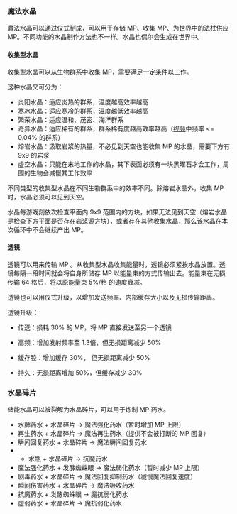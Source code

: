 ### 魔法水晶

魔法水晶可以通过仪式制成，可以用于存储 MP、收集 MP、为世界中的法杖供应 MP。不同功能的水晶制作方法也不一样。水晶也偶尔会生成在世界中。



#### 收集型水晶

收集型水晶可以从生物群系中收集 MP，需要满足一定条件以工作。

这种水晶又可分为：

- 炎阳水晶：适应炎热的群系，温度越高效率越高
- 寒冰水晶：适应寒冷的群系，温度越低效率越高
- 繁荣水晶：适应温和、茂密、海洋群系
- 奇异水晶：适应稀有的群系，群系稀有度越高效率越高（[视频](https://www.bilibili.com/video/BV17A411b7o8)中频率 <= 0.04% 的群系）
- 熔岩水晶：汲取岩浆的热量，不必见到天空也能收集 MP 的水晶，需要下方有 9x9 的岩浆
- 虚空水晶：只能在末地工作的水晶，其下表面必须有一块黑曜石才会工作，周围的生物会减慢其工作效率

不同类型的收集型水晶在不同生物群系中的效率不同。除熔岩水晶外，收集 MP 时，水晶必须可以见到天空。

水晶每游戏刻依次检查平面内 9x9 范围内的方块，如果无法见到天空（熔岩水晶是检查下方平面是否存在岩浆源方块），或者存在其他收集水晶，那么该水晶在本次循环中不会继续产出 MP。

#### 透镜

透镜可以用来传输 MP 。从收集型水晶收集能量时，透镜必须紧挨水晶放置。透镜每隔一段时间就会将自身所储存 MP 以能量束的方式传输出去。能量束在无损传输 64 格后，将以原能量束 5%/格 的速度衰减。

透镜也可以用仪式升级，以增加发送频率、内部缓存大小以及无损传输距离。

透镜升级：

- 传送：损耗 30% 的 MP，将 MP 直接发送至另一个透镜

- 高频：增加发射频率至 1.3倍，但无损距离减少 50%

- 缓存腔：增加缓存 30%， 但无损距离减少 50%

- 持久：无损距离增加 50%，但缓存减少 30%

  

### 水晶碎片

储能水晶可以被裂解为水晶碎片，可以用于炼制 MP 药水。

- 水肺药水 + 水晶碎片 -> 魔法强化药水（暂时增加 MP 上限）
- 再生药水 + 水晶碎片 -> 魔法再生药水（提供不会被打断的 MP 回复）
- 瞬间回复药水 + 水晶碎片 -> 魔法瞬间回复药水
- + 水瓶 + 水晶碎片 -> 抗魔药水
- 魔法强化药水 + 发酵蜘蛛眼 -> 魔法弱化药水（暂时减少 MP 上限）
- 剧毒药水 + 水晶碎片 -> 魔法回复抑制药水（减慢魔法回复速度）
- 瞬间伤害药水 + 水晶碎片 -> 魔法吸收药水
- 抗魔药水 + 发酵蜘蛛眼 -> 魔抗弱化药水
- 虚弱药水 + 水晶碎片 -> 魔抗弱化药水
